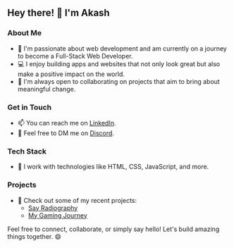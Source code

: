 ## Hey there! 👋 I'm Akash

### About Me
- 🌱 I'm passionate about web development and am currently on a journey to become a Full-Stack Web Developer.
- 💻 I enjoy building apps and websites that not only look great but also make a positive impact on the world.
- 👯 I'm always open to collaborating on projects that aim to bring about meaningful change.

### Get in Touch
- 📫 You can reach me on [LinkedIn](https://www.linkedin.com/in/shaw-akash/).
- 💬 Feel free to DM me on [Discord](https://discord.com/users/hooman1xv).

### Tech Stack
- 🚀 I work with technologies like HTML, CSS, JavaScript, and more.

### Projects
- 🔗 Check out some of my recent projects:
  - [Say Radiography](https://akash-shaw.github.io/say-radiography)
  - [My Gaming Journey](https://playwithakash.netlify.app/)

Feel free to connect, collaborate, or simply say hello! Let's build amazing things together. 😄
